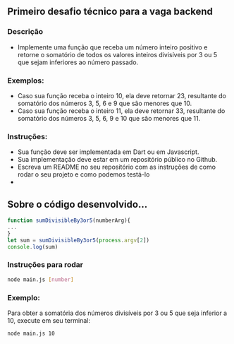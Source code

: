 ## Primeiro desafio técnico para a vaga backend
### Descrição 
-	Implemente uma função que receba um número inteiro positivo e retorne o somatório de todos os valores inteiros divisíveis por 3 ou 5 que sejam inferiores ao número passado.
### Exemplos:
-	Caso sua função receba o inteiro 10, ela deve retornar 23, resultante do somatório dos números 3, 5, 6 e 9 que são menores que 10.
-	Caso sua função receba o inteiro 11, ela deve retornar 33, resultante do somatório dos números 3, 5, 6, 9 e 10 que são menores que 11.
### Instruções:
-	Sua função deve ser implementada em Dart ou em Javascript.
-	Sua implementação deve estar em um repositório público no Github.
-	Escreva um README no seu repositório com as instruções de como rodar o seu projeto e como podemos testá-lo
-	
## Sobre o código desenvolvido...

```javascript
function sumDivisibleBy3or5(numberArg){
...
}
let sum = sumDivisibleBy3or5(process.argv[2])
console.log(sum)
```
### Instruções para rodar
```sh
node main.js [number]
```
### Exemplo: 
Para obter a somatória dos números divisíveis por 3 ou 5 que seja inferior a 10, execute em seu terminal:
```sh
node main.js 10
```
